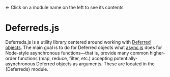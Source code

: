 &lArr; Click on a module name on the left to see its contents

Deferreds.js
============

Deferreds.js is a utility library centered around working with [Deferred
objects](http://wiki.commonjs.org/wiki/Promises/A). The main goal is to do for
Deferred objects what [async.js](https://github.com/caolan/async) does for
Node-style asynchronous functions&mdash;that is, provide many common
higher-order functions (map, reduce, filter, etc.) accepting
potentially-asynchronous Deferred objects as arguments. These are located in
the {Deferreds} module.
